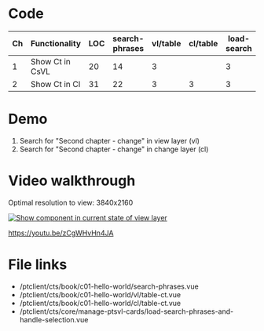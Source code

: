 # Code

| Ch  | Functionality   | LOC | search-phrases | vl/table | cl/table | load-search |
| --- | --------------- | --- | -------------- | -------- | -------- | ----------- |
| 1   | Show Ct in CsVL | 20  | 14             | 3        |          | 3           |
| 2   | Show Ct in Cl   | 31  | 22             | 3        | 3        | 3           |

# Demo

1. Search for "Second chapter - change" in view layer (vl)
2. Search for "Second chapter - change" in change layer (cl)

# Video walkthrough

Optimal resolution to view: 3840x2160

[![Show component in current state of view layer](https://img.youtube.com/vi/zCgWHvHn4JA/0.jpg)](https://www.youtube.com/watch?v=zCgWHvHn4JA 'Show component in current state of view layer')

https://youtu.be/zCgWHvHn4JA

# File links

- /ptclient/cts/book/c01-hello-world/search-phrases.vue
- /ptclient/cts/book/c01-hello-world/vl/table-ct.vue
- /ptclient/cts/book/c01-hello-world/cl/table-ct.vue
- /ptclient/cts/core/manage-ptsvl-cards/load-search-phrases-and-handle-selection.vue
